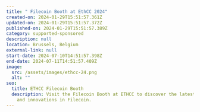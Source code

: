 ```yaml
---
title: " Filecoin Booth at EthCC 2024"
created-on: 2024-01-29T15:51:57.361Z
updated-on: 2024-01-29T15:51:57.372Z
published-on: 2024-01-29T15:51:57.389Z
category: supported-sponsored
description: null
location: Brussels, Belgium
external-link: null
start-date: 2024-07-10T14:51:57.398Z
end-date: 2024-07-11T14:51:57.409Z
image:
  src: /assets/images/ethcc-24.png
  alt: ""
seo:
  title: ETHCC Filecoin Booth
  description: Visit the Filecoin Booth at ETHCC to discover the latest updates
    and innovations in Filecoin.
---
```

